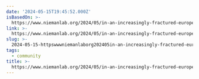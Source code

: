 ```yaml
---
date: '2024-05-15T19:45:52.000Z'
isBasedOn: >-
  https://www.niemanlab.org/2024/05/in-an-increasingly-fractured-europe-this-project-is-betting-on-one-on-one-talks-as-a-way-to-find-common-ground/
link: >-
  https://www.niemanlab.org/2024/05/in-an-increasingly-fractured-europe-this-project-is-betting-on-one-on-one-talks-as-a-way-to-find-common-ground/
slug: >-
  2024-05-15-httpswwwniemanlaborg202405in-an-increasingly-fractured-europe-this-project-is-betting-on-one-on-one-talks-as-a-way-to-find-common-ground
tags:
  - community
title: >-
  https://www.niemanlab.org/2024/05/in-an-increasingly-fractured-europe-this-project-is-betting-on-one-on-one-talks-as-a-way-to-find-common-ground/
---
```

 
